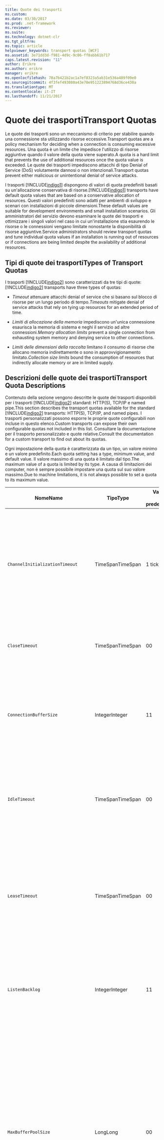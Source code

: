```yaml
---
title: Quote dei trasporti
ms.custom: 
ms.date: 03/30/2017
ms.prod: .net-framework
ms.reviewer: 
ms.suite: 
ms.technology: dotnet-clr
ms.tgt_pltfrm: 
ms.topic: article
helpviewer_keywords: transport quotas [WCF]
ms.assetid: 3e71dd3d-f981-4d9c-9c06-ff8abb61b717
caps.latest.revision: "11"
author: Erikre
ms.author: erikre
manager: erikre
ms.openlocfilehash: 78a7b421b2ac1a7ef8323a5ab31e536a489f09e0
ms.sourcegitcommit: 4f3fef493080a43e70e951223894768d36ce430a
ms.translationtype: MT
ms.contentlocale: it-IT
ms.lasthandoff: 11/21/2017
---
```

# <a name="transport-quotas"></a><span data-ttu-id="f6edd-102">Quote dei trasporti</span><span class="sxs-lookup"><span data-stu-id="f6edd-102">Transport Quotas</span></span>
<span data-ttu-id="f6edd-103">Le quote dei trasporti sono un meccanismo di criterio per stabilire quando una connessione sta utilizzando risorse eccessive.</span><span class="sxs-lookup"><span data-stu-id="f6edd-103">Transport quotas are a policy mechanism for deciding when a connection is consuming excessive resources.</span></span> <span data-ttu-id="f6edd-104">Una quota è un limite che impedisce l'utilizzo di risorse aggiuntive quando il valore della quota viene superato.</span><span class="sxs-lookup"><span data-stu-id="f6edd-104">A quota is a hard limit that prevents the use of additional resources once the quota value is exceeded.</span></span> <span data-ttu-id="f6edd-105">Le quote dei trasporti impediscono attacchi di tipo Denial of Service (DoS) volutamente dannosi o non intenzionali.</span><span class="sxs-lookup"><span data-stu-id="f6edd-105">Transport quotas prevent either malicious or unintentional denial of service attacks.</span></span>  
  
 <span data-ttu-id="f6edd-106">I trasporti [!INCLUDE[indigo1](../../../../includes/indigo1-md.md)] dispongono di valori di quota predefiniti basati su un'allocazione conservativa di risorse.</span><span class="sxs-lookup"><span data-stu-id="f6edd-106">[!INCLUDE[indigo1](../../../../includes/indigo1-md.md)] transports have default quota values that are based on a conservative allocation of resources.</span></span> <span data-ttu-id="f6edd-107">Questi valori predefiniti sono adatti per ambienti di sviluppo e scenari con installazioni di piccole dimensioni.</span><span class="sxs-lookup"><span data-stu-id="f6edd-107">These default values are suitable for development environments and small installation scenarios.</span></span> <span data-ttu-id="f6edd-108">Gli amministratori del servizio devono esaminare le quote dei trasporti e ottimizzare i singoli valori nel caso in cui un'installazione stia esaurendo le risorse o le connessioni vengano limitate nonostante la disponibilità di risorse aggiuntive.</span><span class="sxs-lookup"><span data-stu-id="f6edd-108">Service administrators should review transport quotas and tune individual quota values if an installation is running out of resources or if connections are being limited despite the availability of additional resources.</span></span>  
  
## <a name="types-of-transport-quotas"></a><span data-ttu-id="f6edd-109">Tipi di quote dei trasporti</span><span class="sxs-lookup"><span data-stu-id="f6edd-109">Types of Transport Quotas</span></span>  
 <span data-ttu-id="f6edd-110">I trasporti [!INCLUDE[indigo2](../../../../includes/indigo2-md.md)] sono caratterizzati da tre tipi di quote:</span><span class="sxs-lookup"><span data-stu-id="f6edd-110">[!INCLUDE[indigo2](../../../../includes/indigo2-md.md)] transports have three types of quotas:</span></span>  
  
-   <span data-ttu-id="f6edd-111">*Timeout* attenuare attacchi denial of service che si basano sul blocco di risorse per un lungo periodo di tempo.</span><span class="sxs-lookup"><span data-stu-id="f6edd-111">*Timeouts* mitigate denial of service attacks that rely on tying up resources for an extended period of time.</span></span>  
  
-   <span data-ttu-id="f6edd-112">*Limiti di allocazione della memoria* impediscono un'unica connessione esaurisca la memoria di sistema e neghi il servizio ad altre connessioni.</span><span class="sxs-lookup"><span data-stu-id="f6edd-112">*Memory allocation limits* prevent a single connection from exhausting system memory and denying service to other connections.</span></span>  
  
-   <span data-ttu-id="f6edd-113">*Limiti delle dimensioni della raccolta* limitano il consumo di risorse che allocano memoria indirettamente o sono in approvvigionamento limitato.</span><span class="sxs-lookup"><span data-stu-id="f6edd-113">*Collection size limits* bound the consumption of resources that indirectly allocate memory or are in limited supply.</span></span>  
  
## <a name="transport-quota-descriptions"></a><span data-ttu-id="f6edd-114">Descrizioni delle quote dei trasporti</span><span class="sxs-lookup"><span data-stu-id="f6edd-114">Transport Quota Descriptions</span></span>  
 <span data-ttu-id="f6edd-115">Contenuto della sezione vengono descritte le quote dei trasporti disponibili per i trasporti [!INCLUDE[indigo2](../../../../includes/indigo2-md.md)] standard: HTTP(S), TCP/IP e named pipe.</span><span class="sxs-lookup"><span data-stu-id="f6edd-115">This section describes the transport quotas available for the standard [!INCLUDE[indigo2](../../../../includes/indigo2-md.md)] transports: HTTP(S), TCP/IP, and named pipes.</span></span> <span data-ttu-id="f6edd-116">I trasporti personalizzati possono esporre le proprie quote configurabili non incluse in questo elenco.</span><span class="sxs-lookup"><span data-stu-id="f6edd-116">Custom transports can expose their own configurable quotas not included in this list.</span></span> <span data-ttu-id="f6edd-117">Consultare la documentazione per il trasporto personalizzato e quote relative.</span><span class="sxs-lookup"><span data-stu-id="f6edd-117">Consult the documentation for a custom transport to find out about its quotas.</span></span>  
  
 <span data-ttu-id="f6edd-118">Ogni impostazione della quota è caratterizzata da un tipo, un valore minimo e un valore predefinito.</span><span class="sxs-lookup"><span data-stu-id="f6edd-118">Each quota setting has a type, minimum value, and default value.</span></span> <span data-ttu-id="f6edd-119">Il valore massimo di una quota è limitato dal tipo.</span><span class="sxs-lookup"><span data-stu-id="f6edd-119">The maximum value of a quota is limited by its type.</span></span> <span data-ttu-id="f6edd-120">A causa di limitazioni dei computer, non è sempre possibile impostare una quota sul suo valore massimo.</span><span class="sxs-lookup"><span data-stu-id="f6edd-120">Due to machine limitations, it is not always possible to set a quota to its maximum value.</span></span>  
  
|<span data-ttu-id="f6edd-121">Nome</span><span class="sxs-lookup"><span data-stu-id="f6edd-121">Name</span></span>|<span data-ttu-id="f6edd-122">Tipo</span><span class="sxs-lookup"><span data-stu-id="f6edd-122">Type</span></span>|<span data-ttu-id="f6edd-123">Valore</span><span class="sxs-lookup"><span data-stu-id="f6edd-123">Min.</span></span><br /><br /> <span data-ttu-id="f6edd-124">predefinito</span><span class="sxs-lookup"><span data-stu-id="f6edd-124">value</span></span>|<span data-ttu-id="f6edd-125">Predefinito</span><span class="sxs-lookup"><span data-stu-id="f6edd-125">Default</span></span><br /><br /> <span data-ttu-id="f6edd-126">predefinito</span><span class="sxs-lookup"><span data-stu-id="f6edd-126">value</span></span>|<span data-ttu-id="f6edd-127">Descrizione</span><span class="sxs-lookup"><span data-stu-id="f6edd-127">Description</span></span>|  
|----------|----------|--------------------|-----------------------|-----------------|  
|`ChannelInitializationTimeout`|<span data-ttu-id="f6edd-128">TimeSpan</span><span class="sxs-lookup"><span data-stu-id="f6edd-128">TimeSpan</span></span>|<span data-ttu-id="f6edd-129">1 tick</span><span class="sxs-lookup"><span data-stu-id="f6edd-129">1 tick</span></span>|<span data-ttu-id="f6edd-130">5 sec</span><span class="sxs-lookup"><span data-stu-id="f6edd-130">5 sec</span></span>|<span data-ttu-id="f6edd-131">Tempo massimo di attesa perché una connessione invii il preambolo durante la lettura iniziale.</span><span class="sxs-lookup"><span data-stu-id="f6edd-131">Maximum time to wait for a connection to send the preamble during the initial read.</span></span> <span data-ttu-id="f6edd-132">Questi dati vengono ricevuti prima che si verifichi l'autenticazione.</span><span class="sxs-lookup"><span data-stu-id="f6edd-132">This data is received before authentication occurs.</span></span> <span data-ttu-id="f6edd-133">Questa impostazione è generalmente molto più piccola del valore della quota `ReceiveTimeout`.</span><span class="sxs-lookup"><span data-stu-id="f6edd-133">This setting is generally much smaller than the `ReceiveTimeout` quota value.</span></span>|  
|`CloseTimeout`|<span data-ttu-id="f6edd-134">TimeSpan</span><span class="sxs-lookup"><span data-stu-id="f6edd-134">TimeSpan</span></span>|<span data-ttu-id="f6edd-135">0</span><span class="sxs-lookup"><span data-stu-id="f6edd-135">0</span></span>|<span data-ttu-id="f6edd-136">1 minuto</span><span class="sxs-lookup"><span data-stu-id="f6edd-136">1 min</span></span>|<span data-ttu-id="f6edd-137">Tempo massimo di attesa per la chiusura di una connessione prima che il trasporto generi un'eccezione.</span><span class="sxs-lookup"><span data-stu-id="f6edd-137">Maximum time to wait for a connection to close before the transport raises an exception.</span></span>|  
|`ConnectionBufferSize`|<span data-ttu-id="f6edd-138">Integer</span><span class="sxs-lookup"><span data-stu-id="f6edd-138">Integer</span></span>|<span data-ttu-id="f6edd-139">1</span><span class="sxs-lookup"><span data-stu-id="f6edd-139">1</span></span>|<span data-ttu-id="f6edd-140">8 KB</span><span class="sxs-lookup"><span data-stu-id="f6edd-140">8 KB</span></span>|<span data-ttu-id="f6edd-141">Dimensione, in byte, dei buffer di trasmissione e ricezione del trasporto sottostante.</span><span class="sxs-lookup"><span data-stu-id="f6edd-141">Size, in bytes, of the transmit and receive buffers of the underlying transport.</span></span> <span data-ttu-id="f6edd-142">L'aumento della dimensione del buffer può migliorare la velocità effettiva in caso di invio di messaggi grandi.</span><span class="sxs-lookup"><span data-stu-id="f6edd-142">Increasing the buffer size can improve throughput when sending large messages.</span></span>|  
|`IdleTimeout`|<span data-ttu-id="f6edd-143">TimeSpan</span><span class="sxs-lookup"><span data-stu-id="f6edd-143">TimeSpan</span></span>|<span data-ttu-id="f6edd-144">0</span><span class="sxs-lookup"><span data-stu-id="f6edd-144">0</span></span>|<span data-ttu-id="f6edd-145">2 min</span><span class="sxs-lookup"><span data-stu-id="f6edd-145">2 min</span></span>|<span data-ttu-id="f6edd-146">Tempo massimo di inattività per una connessione in pool prima di essere chiusa.</span><span class="sxs-lookup"><span data-stu-id="f6edd-146">Maximum time a pooled connection can remain idle before being closed.</span></span><br /><br /> <span data-ttu-id="f6edd-147">Questa impostazione viene applicata solo a connessioni in pool.</span><span class="sxs-lookup"><span data-stu-id="f6edd-147">This setting only applies to pooled connections.</span></span>|  
|`LeaseTimeout`|<span data-ttu-id="f6edd-148">TimeSpan</span><span class="sxs-lookup"><span data-stu-id="f6edd-148">TimeSpan</span></span>|<span data-ttu-id="f6edd-149">0</span><span class="sxs-lookup"><span data-stu-id="f6edd-149">0</span></span>|<span data-ttu-id="f6edd-150">5 minuti</span><span class="sxs-lookup"><span data-stu-id="f6edd-150">5 min</span></span>|<span data-ttu-id="f6edd-151">Durata massima di una connessione in pool attiva.</span><span class="sxs-lookup"><span data-stu-id="f6edd-151">Maximum lifetime of an active pooled connection.</span></span> <span data-ttu-id="f6edd-152">Trascorso il periodo di tempo specificato, la connessione si chiude al termine dell'esecuzione della richiesta corrente.</span><span class="sxs-lookup"><span data-stu-id="f6edd-152">After the specified time elapses, the connection closes once the current request is serviced.</span></span><br /><br /> <span data-ttu-id="f6edd-153">Questa impostazione viene applicata solo a connessioni in pool.</span><span class="sxs-lookup"><span data-stu-id="f6edd-153">This setting only applies to pooled connections.</span></span>|  
|`ListenBacklog`|<span data-ttu-id="f6edd-154">Integer</span><span class="sxs-lookup"><span data-stu-id="f6edd-154">Integer</span></span>|<span data-ttu-id="f6edd-155">1</span><span class="sxs-lookup"><span data-stu-id="f6edd-155">1</span></span>|<span data-ttu-id="f6edd-156">10</span><span class="sxs-lookup"><span data-stu-id="f6edd-156">10</span></span>|<span data-ttu-id="f6edd-157">Numero massimo di connessioni che un listener può avere in attesa di esecuzione oltre il quale viene negata l'autorizzazione ad ulteriori connessioni a quell'endpoint.</span><span class="sxs-lookup"><span data-stu-id="f6edd-157">Maximum number of connections that the listener can have unserviced before additional connections to that endpoint are denied.</span></span>|  
|`MaxBufferPoolSize`|<span data-ttu-id="f6edd-158">Long</span><span class="sxs-lookup"><span data-stu-id="f6edd-158">Long</span></span>|<span data-ttu-id="f6edd-159">0</span><span class="sxs-lookup"><span data-stu-id="f6edd-159">0</span></span>|<span data-ttu-id="f6edd-160">512 KB</span><span class="sxs-lookup"><span data-stu-id="f6edd-160">512 KB</span></span>|<span data-ttu-id="f6edd-161">Memoria massima, in byte, che il trasporto dedica al pooling di buffer dei messaggi riutilizzabili.</span><span class="sxs-lookup"><span data-stu-id="f6edd-161">Maximum memory, in bytes, that the transport devotes to pooling reusable message buffers.</span></span> <span data-ttu-id="f6edd-162">Quando il pool non può fornire un buffer dei messaggi, ne viene allocato uno nuovo per utilizzo temporaneo.</span><span class="sxs-lookup"><span data-stu-id="f6edd-162">When the pool cannot supply a message buffer, a new buffer is allocated for temporary use.</span></span><br /><br /> <span data-ttu-id="f6edd-163">Le installazioni che creano numerosi listener del canale o channel factory possono allocare grandi quantità di memoria per i pool di buffer.</span><span class="sxs-lookup"><span data-stu-id="f6edd-163">Installations that create many channel factories or listeners can allocate large amounts of memory for buffer pools.</span></span> <span data-ttu-id="f6edd-164">La riduzione delle dimensioni del buffer può ridurre considerevolmente l'utilizzo della memoria in questo scenario.</span><span class="sxs-lookup"><span data-stu-id="f6edd-164">Reducing this buffer size can greatly reduce memory usage in this scenario.</span></span>|  
|`MaxBufferSize`|<span data-ttu-id="f6edd-165">Integer</span><span class="sxs-lookup"><span data-stu-id="f6edd-165">Integer</span></span>|<span data-ttu-id="f6edd-166">1</span><span class="sxs-lookup"><span data-stu-id="f6edd-166">1</span></span>|<span data-ttu-id="f6edd-167">64 KB</span><span class="sxs-lookup"><span data-stu-id="f6edd-167">64 KB</span></span>|<span data-ttu-id="f6edd-168">Dimensione massima, in byte, di un buffer utilizzato per il flusso di dati.</span><span class="sxs-lookup"><span data-stu-id="f6edd-168">Maximum size, in bytes, of a buffer used for streaming data.</span></span> <span data-ttu-id="f6edd-169">Se questa quota del trasporto non è impostata o se il trasporto non sta utilizzando l'invio nel flusso, il valore della quota corrisponde al minore tra i valori `MaxReceivedMessageSize` e <xref:System.Int32.MaxValue>.</span><span class="sxs-lookup"><span data-stu-id="f6edd-169">If this transport quota is not set, or the transport is not using streaming, then the quota value is the same as the smaller of the `MaxReceivedMessageSize` quota value and <xref:System.Int32.MaxValue>.</span></span>|  
|`MaxOutboundConnectionsPerEndpoint`|<span data-ttu-id="f6edd-170">Integer</span><span class="sxs-lookup"><span data-stu-id="f6edd-170">Integer</span></span>|<span data-ttu-id="f6edd-171">1</span><span class="sxs-lookup"><span data-stu-id="f6edd-171">1</span></span>|<span data-ttu-id="f6edd-172">10</span><span class="sxs-lookup"><span data-stu-id="f6edd-172">10</span></span>|<span data-ttu-id="f6edd-173">Numero massimo di connessioni in uscita che possono essere associate a un particolare endpoint.</span><span class="sxs-lookup"><span data-stu-id="f6edd-173">Maximum number of outgoing connections that can be associated with a particular endpoint.</span></span><br /><br /> <span data-ttu-id="f6edd-174">Questa impostazione viene applicata solo a connessioni in pool.</span><span class="sxs-lookup"><span data-stu-id="f6edd-174">This setting only applies to pooled connections.</span></span>|  
|`MaxOutputDelay`|<span data-ttu-id="f6edd-175">TimeSpan</span><span class="sxs-lookup"><span data-stu-id="f6edd-175">TimeSpan</span></span>|<span data-ttu-id="f6edd-176">0</span><span class="sxs-lookup"><span data-stu-id="f6edd-176">0</span></span>|<span data-ttu-id="f6edd-177">200 ms</span><span class="sxs-lookup"><span data-stu-id="f6edd-177">200 ms</span></span>|<span data-ttu-id="f6edd-178">Tempo massimo di attesa dopo un'operazione di invio per il raggruppamento di messaggi aggiuntivi in un'unica operazione.</span><span class="sxs-lookup"><span data-stu-id="f6edd-178">Maximum time to wait after a send operation for batching additional messages in a single operation.</span></span> <span data-ttu-id="f6edd-179">I messaggi vengono inviati prima se il buffer del trasporto sottostante è pieno.</span><span class="sxs-lookup"><span data-stu-id="f6edd-179">Messages are sent earlier if the buffer of the underlying transport becomes full.</span></span> <span data-ttu-id="f6edd-180">L'invio di messaggi aggiuntivi non comporta la reimpostazione del periodo di ritardo.</span><span class="sxs-lookup"><span data-stu-id="f6edd-180">Sending additional messages does not reset the delay period.</span></span>|  
|`MaxPendingAccepts`|<span data-ttu-id="f6edd-181">Integer</span><span class="sxs-lookup"><span data-stu-id="f6edd-181">Integer</span></span>|<span data-ttu-id="f6edd-182">1</span><span class="sxs-lookup"><span data-stu-id="f6edd-182">1</span></span>|<span data-ttu-id="f6edd-183">1</span><span class="sxs-lookup"><span data-stu-id="f6edd-183">1</span></span>|<span data-ttu-id="f6edd-184">Numero massimo di canali che possono attendere nel listener prima di essere accettati.</span><span class="sxs-lookup"><span data-stu-id="f6edd-184">Maximum number of accepts for channels that the listener can have waiting.</span></span><br /><br /> <span data-ttu-id="f6edd-185">Esiste un intervallo di tempo tra il completamento dell'accettazione e l'avvio di una nuova accettazione.</span><span class="sxs-lookup"><span data-stu-id="f6edd-185">There is an interval of time between the accept completing and a new accept starting.</span></span> <span data-ttu-id="f6edd-186">L'aumento delle dimensioni di questa raccolta consente di evitare l'eliminazione di client che si connettono durante questo intervallo.</span><span class="sxs-lookup"><span data-stu-id="f6edd-186">Increasing this collection size can prevent clients that connect during this interval from being dropped.</span></span>|  
|`MaxPendingConnections`|<span data-ttu-id="f6edd-187">Integer</span><span class="sxs-lookup"><span data-stu-id="f6edd-187">Integer</span></span>|<span data-ttu-id="f6edd-188">1</span><span class="sxs-lookup"><span data-stu-id="f6edd-188">1</span></span>|<span data-ttu-id="f6edd-189">10</span><span class="sxs-lookup"><span data-stu-id="f6edd-189">10</span></span>|<span data-ttu-id="f6edd-190">Numero massimo di connessioni che il listener può tenere in attesa di essere accettate dall'applicazione.</span><span class="sxs-lookup"><span data-stu-id="f6edd-190">Maximum number of connections that the listener can have waiting to be accepted by the application.</span></span> <span data-ttu-id="f6edd-191">Quando questo valore della quota viene superato, le nuove connessioni in ingresso vengono eliminate anziché restare in attesa di essere accettate.</span><span class="sxs-lookup"><span data-stu-id="f6edd-191">When this quota value is exceeded, new incoming connections are dropped rather than waiting to be accepted.</span></span><br /><br /> <span data-ttu-id="f6edd-192">Le funzionalità di connessione, ad esempio la protezione dei messaggi, possono determinare l'apertura di più connessioni da parte di un client.</span><span class="sxs-lookup"><span data-stu-id="f6edd-192">Connection features such as message security can cause a client to open more than one connection.</span></span> <span data-ttu-id="f6edd-193">Gli amministratori del servizio devono tener conto delle connessioni aggiuntive durante l'impostazione di questo valore della quota.</span><span class="sxs-lookup"><span data-stu-id="f6edd-193">Service administrators should account for these additional connections when setting this quota value.</span></span>|  
|`MaxReceivedMessageSize`|<span data-ttu-id="f6edd-194">Long</span><span class="sxs-lookup"><span data-stu-id="f6edd-194">Long</span></span>|<span data-ttu-id="f6edd-195">1</span><span class="sxs-lookup"><span data-stu-id="f6edd-195">1</span></span>|<span data-ttu-id="f6edd-196">64 KB</span><span class="sxs-lookup"><span data-stu-id="f6edd-196">64 KB</span></span>|<span data-ttu-id="f6edd-197">Dimensione massima, in byte, di un messaggio ricevuto, incluse le intestazioni, prima che il trasporto generi un'eccezione.</span><span class="sxs-lookup"><span data-stu-id="f6edd-197">Maximum size, in bytes, of a received message, including headers, before the transport raises an exception.</span></span>|  
|`OpenTimeout`|<span data-ttu-id="f6edd-198">TimeSpan</span><span class="sxs-lookup"><span data-stu-id="f6edd-198">TimeSpan</span></span>|<span data-ttu-id="f6edd-199">0</span><span class="sxs-lookup"><span data-stu-id="f6edd-199">0</span></span>|<span data-ttu-id="f6edd-200">1 minuto</span><span class="sxs-lookup"><span data-stu-id="f6edd-200">1 min</span></span>|<span data-ttu-id="f6edd-201">Tempo massimo di attesa per stabilire una connessione prima che il trasporto generi un'eccezione.</span><span class="sxs-lookup"><span data-stu-id="f6edd-201">Maximum time to wait for a connection to be established before the transport raises an exception.</span></span>|  
|`ReceiveTimeout`|<span data-ttu-id="f6edd-202">TimeSpan</span><span class="sxs-lookup"><span data-stu-id="f6edd-202">TimeSpan</span></span>|<span data-ttu-id="f6edd-203">0</span><span class="sxs-lookup"><span data-stu-id="f6edd-203">0</span></span>|<span data-ttu-id="f6edd-204">10 minuti</span><span class="sxs-lookup"><span data-stu-id="f6edd-204">10 min</span></span>|<span data-ttu-id="f6edd-205">Tempo massimo di attesa per il completamento di un'operazione di lettura prima che il trasporto generi un'eccezione.</span><span class="sxs-lookup"><span data-stu-id="f6edd-205">Maximum time to wait for a read operation to complete before the transport raises an exception.</span></span>|  
|`SendTimeout`|<span data-ttu-id="f6edd-206">TimeSpan</span><span class="sxs-lookup"><span data-stu-id="f6edd-206">Timespan</span></span>|<span data-ttu-id="f6edd-207">0</span><span class="sxs-lookup"><span data-stu-id="f6edd-207">0</span></span>|<span data-ttu-id="f6edd-208">1 minuto</span><span class="sxs-lookup"><span data-stu-id="f6edd-208">1 min</span></span>|<span data-ttu-id="f6edd-209">Tempo massimo di attesa per il completamento di un'operazione di scrittura prima che il trasporto generi un'eccezione.</span><span class="sxs-lookup"><span data-stu-id="f6edd-209">Maximum time to wait for a write operation to complete before the transport raises an exception.</span></span>|  
  
 <span data-ttu-id="f6edd-210">Le quote del trasporto `MaxPendingConnections` e `MaxOutboundConnectionsPerEndpoint` sono combinate in un'unica quota del trasporto denominata `MaxConnections` se impostate tramite associazione o configurazione.</span><span class="sxs-lookup"><span data-stu-id="f6edd-210">The transport quotas `MaxPendingConnections` and `MaxOutboundConnectionsPerEndpoint` are combined into a single transport quota called `MaxConnections` when set through the binding or configuration.</span></span> <span data-ttu-id="f6edd-211">Solo l'elemento di associazione consente di impostare questi valori di quota individualmente.</span><span class="sxs-lookup"><span data-stu-id="f6edd-211">Only the binding element allows setting these quota values individually.</span></span> <span data-ttu-id="f6edd-212">La quota del trasporto `MaxConnections` è caratterizzata da valore minimo e valore predefinito uguali.</span><span class="sxs-lookup"><span data-stu-id="f6edd-212">The `MaxConnections` transport quota has the same minimum and default values.</span></span>  
  
## <a name="setting-transport-quotas"></a><span data-ttu-id="f6edd-213">Impostazione delle quote del trasporto</span><span class="sxs-lookup"><span data-stu-id="f6edd-213">Setting Transport Quotas</span></span>  
 <span data-ttu-id="f6edd-214">Le quote del trasporto sono impostate tramite l'elemento di associazione del trasporto, l'associazione del trasporto, la configurazione dell'applicazione o il criterio dell'host.</span><span class="sxs-lookup"><span data-stu-id="f6edd-214">Transport quotas are set through the transport binding element, the transport binding, application configuration, or host policy.</span></span> <span data-ttu-id="f6edd-215">In questo documento non viene esaminata l'impostazione dei trasporti tramite il criterio dell'host.</span><span class="sxs-lookup"><span data-stu-id="f6edd-215">This document does not cover setting transports through host policy.</span></span> <span data-ttu-id="f6edd-216">Consultare la documentazione per il trasporto sottostante per scoprire le impostazioni per le quote del criterio dell'host.</span><span class="sxs-lookup"><span data-stu-id="f6edd-216">Consult the documentation for the underlying transport to discover the settings for host policy quotas.</span></span> <span data-ttu-id="f6edd-217">Il [Configuring HTTP and HTTPS](../../../../docs/framework/wcf/feature-details/configuring-http-and-https.md) argomento vengono descritte le impostazioni della quota per il driver Http.sys.</span><span class="sxs-lookup"><span data-stu-id="f6edd-217">The [Configuring HTTP and HTTPS](../../../../docs/framework/wcf/feature-details/configuring-http-and-https.md) topic describes quota settings for the Http.sys driver.</span></span> <span data-ttu-id="f6edd-218">Consultare la Microsoft Knowledge Base per ulteriori informazioni sulla configurazione dei limiti di Windows su connessioni HTTP, TCP/IP e named pipe.</span><span class="sxs-lookup"><span data-stu-id="f6edd-218">Search the Microsoft Knowledge Base for more information about configuring Windows limits on HTTP, TCP/IP, and named pipe connections.</span></span>  
  
 <span data-ttu-id="f6edd-219">Altri tipi di quote vengono applicati indirettamente ai trasporti.</span><span class="sxs-lookup"><span data-stu-id="f6edd-219">Other types of quotas apply indirectly to transports.</span></span> <span data-ttu-id="f6edd-220">Il codificatore di messaggi utilizzato dal trasporto per trasformare un messaggio in byte può disporre di impostazioni delle quote personali.</span><span class="sxs-lookup"><span data-stu-id="f6edd-220">The message encoder that the transport uses to transform a message into bytes can have its own quota settings.</span></span> <span data-ttu-id="f6edd-221">Queste quote, tuttavia, sono indipendenti dal tipo di trasporto utilizzato.</span><span class="sxs-lookup"><span data-stu-id="f6edd-221">However, these quotas are independent of the type of transport being used.</span></span>  
  
### <a name="controlling-transport-quotas-from-the-binding-element"></a><span data-ttu-id="f6edd-222">Controllo delle quote del trasporto dall'elemento di associazione.</span><span class="sxs-lookup"><span data-stu-id="f6edd-222">Controlling Transport Quotas from the Binding Element</span></span>  
 <span data-ttu-id="f6edd-223">L'impostazione delle quote del trasporto tramite l'elemento di associazione offre la massima flessibilità per il controllo del comportamento del trasporto.</span><span class="sxs-lookup"><span data-stu-id="f6edd-223">Setting transport quotas through the binding element offers the greatest flexibility in controlling the transport's behavior.</span></span> <span data-ttu-id="f6edd-224">Come timeout predefiniti per le operazioni di chiusura, apertura, ricezione e invio vengono utilizzati i valori specificati dall'associazione al momento della generazione di un canale.</span><span class="sxs-lookup"><span data-stu-id="f6edd-224">The default timeouts for Close, Open, Receive, and Send operations are taken from the binding when a channel is built.</span></span>  
  
|<span data-ttu-id="f6edd-225">Nome</span><span class="sxs-lookup"><span data-stu-id="f6edd-225">Name</span></span>|<span data-ttu-id="f6edd-226">HTTP</span><span class="sxs-lookup"><span data-stu-id="f6edd-226">HTTP</span></span>|<span data-ttu-id="f6edd-227">TCP/IP</span><span class="sxs-lookup"><span data-stu-id="f6edd-227">TCP/IP</span></span>|<span data-ttu-id="f6edd-228">Named pipe</span><span class="sxs-lookup"><span data-stu-id="f6edd-228">Named pipe</span></span>|  
|----------|----------|-------------|----------------|  
|`ChannelInitializationTimeout`||<span data-ttu-id="f6edd-229">X</span><span class="sxs-lookup"><span data-stu-id="f6edd-229">X</span></span>|<span data-ttu-id="f6edd-230">X</span><span class="sxs-lookup"><span data-stu-id="f6edd-230">X</span></span>|  
|`CloseTimeout`||||  
|`ConnectionBufferSize`||<span data-ttu-id="f6edd-231">X</span><span class="sxs-lookup"><span data-stu-id="f6edd-231">X</span></span>|<span data-ttu-id="f6edd-232">X</span><span class="sxs-lookup"><span data-stu-id="f6edd-232">X</span></span>|  
|`IdleTimeout`||<span data-ttu-id="f6edd-233">X</span><span class="sxs-lookup"><span data-stu-id="f6edd-233">X</span></span>|<span data-ttu-id="f6edd-234">X</span><span class="sxs-lookup"><span data-stu-id="f6edd-234">X</span></span>|  
|`LeaseTimeout`||<span data-ttu-id="f6edd-235">X</span><span class="sxs-lookup"><span data-stu-id="f6edd-235">X</span></span>||  
|`ListenBacklog`||<span data-ttu-id="f6edd-236">X</span><span class="sxs-lookup"><span data-stu-id="f6edd-236">X</span></span>||  
|`MaxBufferPoolSize`|<span data-ttu-id="f6edd-237">X</span><span class="sxs-lookup"><span data-stu-id="f6edd-237">X</span></span>|<span data-ttu-id="f6edd-238">X</span><span class="sxs-lookup"><span data-stu-id="f6edd-238">X</span></span>|<span data-ttu-id="f6edd-239">X</span><span class="sxs-lookup"><span data-stu-id="f6edd-239">X</span></span>|  
|`MaxBufferSize`|<span data-ttu-id="f6edd-240">X</span><span class="sxs-lookup"><span data-stu-id="f6edd-240">X</span></span>|<span data-ttu-id="f6edd-241">X</span><span class="sxs-lookup"><span data-stu-id="f6edd-241">X</span></span>|<span data-ttu-id="f6edd-242">X</span><span class="sxs-lookup"><span data-stu-id="f6edd-242">X</span></span>|  
|`MaxOutboundConnectionsPerEndpoint`||<span data-ttu-id="f6edd-243">X</span><span class="sxs-lookup"><span data-stu-id="f6edd-243">X</span></span>|<span data-ttu-id="f6edd-244">X</span><span class="sxs-lookup"><span data-stu-id="f6edd-244">X</span></span>|  
|`MaxOutputDelay`||<span data-ttu-id="f6edd-245">X</span><span class="sxs-lookup"><span data-stu-id="f6edd-245">X</span></span>|<span data-ttu-id="f6edd-246">X</span><span class="sxs-lookup"><span data-stu-id="f6edd-246">X</span></span>|  
|`MaxPendingAccepts`||<span data-ttu-id="f6edd-247">X</span><span class="sxs-lookup"><span data-stu-id="f6edd-247">X</span></span>|<span data-ttu-id="f6edd-248">X</span><span class="sxs-lookup"><span data-stu-id="f6edd-248">X</span></span>|  
|`MaxPendingConnections`||<span data-ttu-id="f6edd-249">X</span><span class="sxs-lookup"><span data-stu-id="f6edd-249">X</span></span>|<span data-ttu-id="f6edd-250">X</span><span class="sxs-lookup"><span data-stu-id="f6edd-250">X</span></span>|  
|`MaxReceivedMessageSize`|<span data-ttu-id="f6edd-251">X</span><span class="sxs-lookup"><span data-stu-id="f6edd-251">X</span></span>|<span data-ttu-id="f6edd-252">X</span><span class="sxs-lookup"><span data-stu-id="f6edd-252">X</span></span>|<span data-ttu-id="f6edd-253">X</span><span class="sxs-lookup"><span data-stu-id="f6edd-253">X</span></span>|  
|`OpenTimeout`||||  
|`ReceiveTimeout`||||  
|`SendTimeout`||||  
  
### <a name="controlling-transport-quotas-from-the-binding"></a><span data-ttu-id="f6edd-254">Controllo delle quote del trasporto dall'associazione.</span><span class="sxs-lookup"><span data-stu-id="f6edd-254">Controlling Transport Quotas from the Binding</span></span>  
 <span data-ttu-id="f6edd-255">L'impostazione delle quote del trasporto tramite l'associazione offre un set semplificato di quote tra cui scegliere e allo stesso tempo consente l'accesso ai valori delle quote più comuni.</span><span class="sxs-lookup"><span data-stu-id="f6edd-255">Setting transport quotas through the binding offers a simplified set of quotas to choose from while still giving access to the most common quota values.</span></span>  
  
|<span data-ttu-id="f6edd-256">Nome</span><span class="sxs-lookup"><span data-stu-id="f6edd-256">Name</span></span>|<span data-ttu-id="f6edd-257">HTTP</span><span class="sxs-lookup"><span data-stu-id="f6edd-257">HTTP</span></span>|<span data-ttu-id="f6edd-258">TCP/IP</span><span class="sxs-lookup"><span data-stu-id="f6edd-258">TCP/IP</span></span>|<span data-ttu-id="f6edd-259">Named pipe</span><span class="sxs-lookup"><span data-stu-id="f6edd-259">Named pipe</span></span>|  
|----------|----------|-------------|----------------|  
|`ChannelInitializationTimeout`||||  
|`CloseTimeout`|<span data-ttu-id="f6edd-260">X</span><span class="sxs-lookup"><span data-stu-id="f6edd-260">X</span></span>|<span data-ttu-id="f6edd-261">X</span><span class="sxs-lookup"><span data-stu-id="f6edd-261">X</span></span>|<span data-ttu-id="f6edd-262">X</span><span class="sxs-lookup"><span data-stu-id="f6edd-262">X</span></span>|  
|`ConnectionBufferSize`||||  
|`IdleTimeout`||||  
|`LeaseTimeout`||||  
|`ListenBacklog`||<span data-ttu-id="f6edd-263">X</span><span class="sxs-lookup"><span data-stu-id="f6edd-263">X</span></span>||  
|`MaxBufferPoolSize`|<span data-ttu-id="f6edd-264">X</span><span class="sxs-lookup"><span data-stu-id="f6edd-264">X</span></span>|<span data-ttu-id="f6edd-265">X</span><span class="sxs-lookup"><span data-stu-id="f6edd-265">X</span></span>|<span data-ttu-id="f6edd-266">X</span><span class="sxs-lookup"><span data-stu-id="f6edd-266">X</span></span>|  
|`MaxBufferSize`|<span data-ttu-id="f6edd-267">1</span><span class="sxs-lookup"><span data-stu-id="f6edd-267">1</span></span>|<span data-ttu-id="f6edd-268">X</span><span class="sxs-lookup"><span data-stu-id="f6edd-268">X</span></span>|<span data-ttu-id="f6edd-269">X</span><span class="sxs-lookup"><span data-stu-id="f6edd-269">X</span></span>|  
|`MaxOutboundConnectionsPerEndpoint`||<span data-ttu-id="f6edd-270">2</span><span class="sxs-lookup"><span data-stu-id="f6edd-270">2</span></span>|<span data-ttu-id="f6edd-271">2</span><span class="sxs-lookup"><span data-stu-id="f6edd-271">2</span></span>|  
|`MaxOutputDelay`||||  
|`MaxPendingAccepts`||||  
|`MaxPendingConnections`||<span data-ttu-id="f6edd-272">2</span><span class="sxs-lookup"><span data-stu-id="f6edd-272">2</span></span>|<span data-ttu-id="f6edd-273">2</span><span class="sxs-lookup"><span data-stu-id="f6edd-273">2</span></span>|  
|`MaxReceivedMessageSize`|<span data-ttu-id="f6edd-274">X</span><span class="sxs-lookup"><span data-stu-id="f6edd-274">X</span></span>|<span data-ttu-id="f6edd-275">X</span><span class="sxs-lookup"><span data-stu-id="f6edd-275">X</span></span>|<span data-ttu-id="f6edd-276">X</span><span class="sxs-lookup"><span data-stu-id="f6edd-276">X</span></span>|  
|`OpenTimeout`|<span data-ttu-id="f6edd-277">X</span><span class="sxs-lookup"><span data-stu-id="f6edd-277">X</span></span>|<span data-ttu-id="f6edd-278">X</span><span class="sxs-lookup"><span data-stu-id="f6edd-278">X</span></span>|<span data-ttu-id="f6edd-279">X</span><span class="sxs-lookup"><span data-stu-id="f6edd-279">X</span></span>|  
|`ReceiveTimeout`|<span data-ttu-id="f6edd-280">X</span><span class="sxs-lookup"><span data-stu-id="f6edd-280">X</span></span>|<span data-ttu-id="f6edd-281">X</span><span class="sxs-lookup"><span data-stu-id="f6edd-281">X</span></span>|<span data-ttu-id="f6edd-282">X</span><span class="sxs-lookup"><span data-stu-id="f6edd-282">X</span></span>|  
|`SendTimeout`|<span data-ttu-id="f6edd-283">X</span><span class="sxs-lookup"><span data-stu-id="f6edd-283">X</span></span>|<span data-ttu-id="f6edd-284">X</span><span class="sxs-lookup"><span data-stu-id="f6edd-284">X</span></span>|<span data-ttu-id="f6edd-285">X</span><span class="sxs-lookup"><span data-stu-id="f6edd-285">X</span></span>|  
  
1.  <span data-ttu-id="f6edd-286">La quota del trasporto `MaxBufferSize` è disponibile solo nell'associazione `BasicHttp`.</span><span class="sxs-lookup"><span data-stu-id="f6edd-286">The `MaxBufferSize` transport quota is only available on the `BasicHttp` binding.</span></span> <span data-ttu-id="f6edd-287">Le associazioni `WSHttp` sono valide per scenari che non supportano modalità di trasporto con flussi.</span><span class="sxs-lookup"><span data-stu-id="f6edd-287">The `WSHttp` bindings are for scenarios that do not support streamed transport modes.</span></span>  
  
2.  <span data-ttu-id="f6edd-288">Le quote del trasporto `MaxPendingConnections` e `MaxOutboundConnectionsPerEndpoint` sono combinate in un'unica quota denominata `MaxConnections`.</span><span class="sxs-lookup"><span data-stu-id="f6edd-288">The transport quotas `MaxPendingConnections` and `MaxOutboundConnectionsPerEndpoint` are combined into a single transport quota called `MaxConnections`.</span></span>  
  
### <a name="controlling-transport-quotas-from-configuration"></a><span data-ttu-id="f6edd-289">Controllo delle quote del trasporto dalla configurazione.</span><span class="sxs-lookup"><span data-stu-id="f6edd-289">Controlling Transport Quotas from Configuration</span></span>  
 <span data-ttu-id="f6edd-290">La configurazione dell'applicazione può impostare le stesse quote del trasporto utilizzate per accedere direttamente alle proprietà in un'associazione.</span><span class="sxs-lookup"><span data-stu-id="f6edd-290">Application configuration can set the same transport quotas as directly accessing properties on a binding.</span></span> <span data-ttu-id="f6edd-291">Nei file di configurazione, il nome di una quota del trasporto inizia sempre con una lettera minuscola.</span><span class="sxs-lookup"><span data-stu-id="f6edd-291">In configuration files, the name of a transport quota always starts with a lowercase letter.</span></span> <span data-ttu-id="f6edd-292">La proprietà `CloseTimeout` in un'associazione corrisponde all'impostazione `closeTimeout` nella configurazione e la proprietà `MaxConnections` in un'associazione corrisponde all'impostazione `maxConnections` nella configurazione.</span><span class="sxs-lookup"><span data-stu-id="f6edd-292">For example, the `CloseTimeout` property on a binding corresponds to the `closeTimeout` setting in configuration and the `MaxConnections` property on a binding corresponds to the `maxConnections` setting in configuration.</span></span>  
  
## <a name="see-also"></a><span data-ttu-id="f6edd-293">Vedere anche</span><span class="sxs-lookup"><span data-stu-id="f6edd-293">See Also</span></span>  
 <xref:System.ServiceModel.Channels.HttpsTransportBindingElement>  
 <xref:System.ServiceModel.Channels.HttpTransportBindingElement>  
 <xref:System.ServiceModel.Channels.TcpTransportBindingElement>  
 <xref:System.ServiceModel.Channels.NamedPipeTransportBindingElement>  
 <xref:System.ServiceModel.Channels.ConnectionOrientedTransportBindingElement>  
 <xref:System.ServiceModel.Channels.TransportBindingElement>
